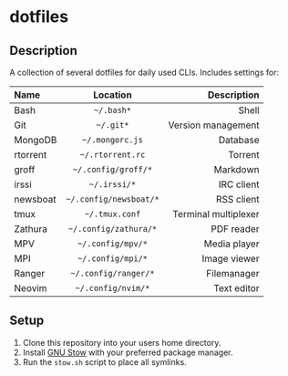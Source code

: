 # dotfiles

## Description

A collection of several dotfiles for daily used CLIs.
Includes settings for:

| Name     |        Location        |          Description |
| :------- | :--------------------: | -------------------: |
| Bash     |       `~/.bash*`       |                Shell |
| Git      |       `~/.git*`        |   Version management |
| MongoDB  |    `~/.mongorc.js`     |             Database |
| rtorrent |    `~/.rtorrent.rc`    |              Torrent |
| groff    |  `~/.config/groff/*`   |             Markdown |
| irssi    |      `~/.irssi/*`      |           IRC client |
| newsboat | `~/.config/newsboat/*` |           RSS client |
| tmux     |     `~/.tmux.conf`     | Terminal multiplexer |
| Zathura  | `~/.config/zathura/*`  |           PDF reader |
| MPV      |   `~/.config/mpv/*`    |         Media player |
| MPI      |   `~/.config/mpi/*`    |         Image viewer |
| Ranger   |  `~/.config/ranger/*`  |          Filemanager |
| Neovim   |   `~/.config/nvim/*`   |          Text editor |

## Setup

1. Clone this repository into your users home directory.
2. Install [GNU Stow](https://www.gnu.org/software/stow/) with your preferred package
   manager.
3. Run the `stow.sh` script to place all symlinks.
